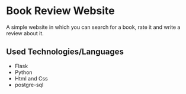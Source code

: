 Book Review Website
====================

A simple website in which you can search for a book, rate it and write a review about it.

Used Technologies/Languages
----------------------------

* Flask
* Python
* Html and Css
* postgre-sql
